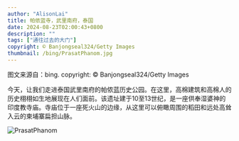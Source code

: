 ```yaml
---
author: "AlisonLai"
title: 帕侬蓝寺，武里南府，泰国
date: 2024-08-23T02:00:43+0800
description: ""
tags: ["通往过去的大门"]
copyright: © Banjongseal324/Getty Images
thumbnail: /bing/PrasatPhanom.jpg
---
```

图文来源自：bing.  copyright: © Banjongseal324/Getty Images

今天，让我们走进泰国武里南府的帕侬蓝历史公园。在这里，高棉建筑和高棉人的历史栩栩如生地展现在人们面前。该遗址建于10至13世纪，是一座供奉湿婆神的印度教寺庙。寺庙位于一座死火山的边缘，从这里可以俯瞰周围的稻田和远处高耸入云的柬埔寨扁担山脉。

![PrasatPhanom](/bing/PrasatPhanom.jpg)